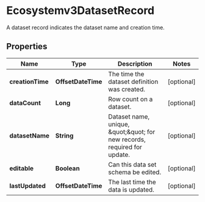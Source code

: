 

# Ecosystemv3DatasetRecord

A dataset record indicates the dataset name and creation time.

## Properties

| Name | Type | Description | Notes |
|------------ | ------------- | ------------- | -------------|
|**creationTime** | **OffsetDateTime** | The time the dataset definition was created. |  [optional] |
|**dataCount** | **Long** | Row count on a dataset. |  [optional] |
|**datasetName** | **String** | Dataset name, unique,  \&quot;\&quot; for new records, required for update. |  [optional] |
|**editable** | **Boolean** | Can this data set schema be edited. |  [optional] |
|**lastUpdated** | **OffsetDateTime** | The last time the data is updated. |  [optional] |



